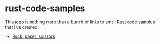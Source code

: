 # rust-code-samples

This repo is nothing more than a bunch of links to small Rust code samples that I've created:

- [Rock, paper, scissors](https://play.rust-lang.org/?version=stable&mode=debug&edition=2024&gist=32d398ebc0f28ae84eb4e76ad0f98db5)
